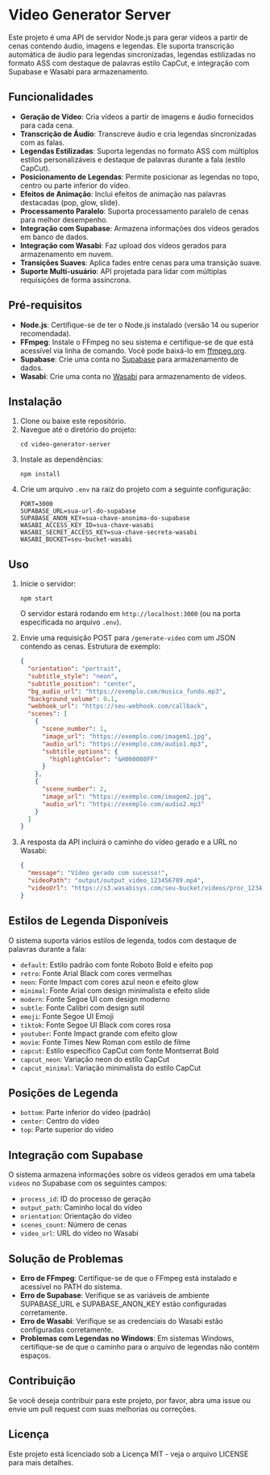 # Video Generator Server

Este projeto é uma API de servidor Node.js para gerar vídeos a partir de cenas contendo áudio, imagens e legendas. Ele suporta transcrição automática de áudio para legendas sincronizadas, legendas estilizadas no formato ASS com destaque de palavras estilo CapCut, e integração com Supabase e Wasabi para armazenamento.

## Funcionalidades

- **Geração de Vídeo**: Cria vídeos a partir de imagens e áudio fornecidos para cada cena.
- **Transcrição de Áudio**: Transcreve áudio e cria legendas sincronizadas com as falas.
- **Legendas Estilizadas**: Suporta legendas no formato ASS com múltiplos estilos personalizáveis e destaque de palavras durante a fala (estilo CapCut).
- **Posicionamento de Legendas**: Permite posicionar as legendas no topo, centro ou parte inferior do vídeo.
- **Efeitos de Animação**: Inclui efeitos de animação nas palavras destacadas (pop, glow, slide).
- **Processamento Paralelo**: Suporta processamento paralelo de cenas para melhor desempenho.
- **Integração com Supabase**: Armazena informações dos vídeos gerados em banco de dados.
- **Integração com Wasabi**: Faz upload dos vídeos gerados para armazenamento em nuvem.
- **Transições Suaves**: Aplica fades entre cenas para uma transição suave.
- **Suporte Multi-usuário**: API projetada para lidar com múltiplas requisições de forma assíncrona.

## Pré-requisitos

- **Node.js**: Certifique-se de ter o Node.js instalado (versão 14 ou superior recomendada).
- **FFmpeg**: Instale o FFmpeg no seu sistema e certifique-se de que está acessível via linha de comando. Você pode baixá-lo em [ffmpeg.org](https://ffmpeg.org/download.html).
- **Supabase**: Crie uma conta no [Supabase](https://supabase.com/) para armazenamento de dados.
- **Wasabi**: Crie uma conta no [Wasabi](https://wasabi.com/) para armazenamento de vídeos.

## Instalação

1. Clone ou baixe este repositório.
2. Navegue até o diretório do projeto:
   ```
   cd video-generator-server
   ```
3. Instale as dependências:
   ```
   npm install
   ```
4. Crie um arquivo `.env` na raiz do projeto com a seguinte configuração:
   ```
   PORT=3000
   SUPABASE_URL=sua-url-do-supabase
   SUPABASE_ANON_KEY=sua-chave-anonima-do-supabase
   WASABI_ACCESS_KEY_ID=sua-chave-wasabi
   WASABI_SECRET_ACCESS_KEY=sua-chave-secreta-wasabi
   WASABI_BUCKET=seu-bucket-wasabi
   ```

## Uso

1. Inicie o servidor:
   ```
   npm start
   ```
   O servidor estará rodando em `http://localhost:3000` (ou na porta especificada no arquivo `.env`).

2. Envie uma requisição POST para `/generate-video` com um JSON contendo as cenas. Estrutura de exemplo:
   ```json
   {
     "orientation": "portrait",
     "subtitle_style": "neon",
     "subtitle_position": "center",
     "bg_audio_url": "https://exemplo.com/musica_fundo.mp3",
     "background_volume": 0.1,
     "webhook_url": "https://seu-webhook.com/callback",
     "scenes": [
       {
         "scene_number": 1,
         "image_url": "https://exemplo.com/imagem1.jpg",
         "audio_url": "https://exemplo.com/audio1.mp3",
         "subtitle_options": {
           "highlightColor": "&H000080FF"
         }
       },
       {
         "scene_number": 2,
         "image_url": "https://exemplo.com/imagem2.jpg",
         "audio_url": "https://exemplo.com/audio2.mp3"
       }
     ]
   }
   ```

3. A resposta da API incluirá o caminho do vídeo gerado e a URL no Wasabi:
   ```json
   {
     "message": "Vídeo gerado com sucesso!",
     "videoPath": "output/output_video_123456789.mp4",
     "videoUrl": "https://s3.wasabisys.com/seu-bucket/videos/proc_123456789/output_video_123456789.mp4"
   }
   ```

## Estilos de Legenda Disponíveis

O sistema suporta vários estilos de legenda, todos com destaque de palavras durante a fala:

- `default`: Estilo padrão com fonte Roboto Bold e efeito pop
- `retro`: Fonte Arial Black com cores vermelhas
- `neon`: Fonte Impact com cores azul neon e efeito glow
- `minimal`: Fonte Arial com design minimalista e efeito slide
- `modern`: Fonte Segoe UI com design moderno
- `subtle`: Fonte Calibri com design sutil
- `emoji`: Fonte Segoe UI Emoji
- `tiktok`: Fonte Segoe UI Black com cores rosa
- `youtuber`: Fonte Impact grande com efeito glow
- `movie`: Fonte Times New Roman com estilo de filme
- `capcut`: Estilo específico CapCut com fonte Montserrat Bold
- `capcut_neon`: Variação neon do estilo CapCut
- `capcut_minimal`: Variação minimalista do estilo CapCut

## Posições de Legenda

- `bottom`: Parte inferior do vídeo (padrão)
- `center`: Centro do vídeo
- `top`: Parte superior do vídeo

## Integração com Supabase

O sistema armazena informações sobre os vídeos gerados em uma tabela `videos` no Supabase com os seguintes campos:
- `process_id`: ID do processo de geração
- `output_path`: Caminho local do vídeo
- `orientation`: Orientação do vídeo
- `scenes_count`: Número de cenas
- `video_url`: URL do vídeo no Wasabi

## Solução de Problemas

- **Erro de FFmpeg**: Certifique-se de que o FFmpeg está instalado e acessível no PATH do sistema.
- **Erro de Supabase**: Verifique se as variáveis de ambiente SUPABASE_URL e SUPABASE_ANON_KEY estão configuradas corretamente.
- **Erro de Wasabi**: Verifique se as credenciais do Wasabi estão configuradas corretamente.
- **Problemas com Legendas no Windows**: Em sistemas Windows, certifique-se de que o caminho para o arquivo de legendas não contém espaços.

## Contribuição

Se você deseja contribuir para este projeto, por favor, abra uma issue ou envie um pull request com suas melhorias ou correções.

## Licença

Este projeto está licenciado sob a Licença MIT - veja o arquivo LICENSE para mais detalhes.
